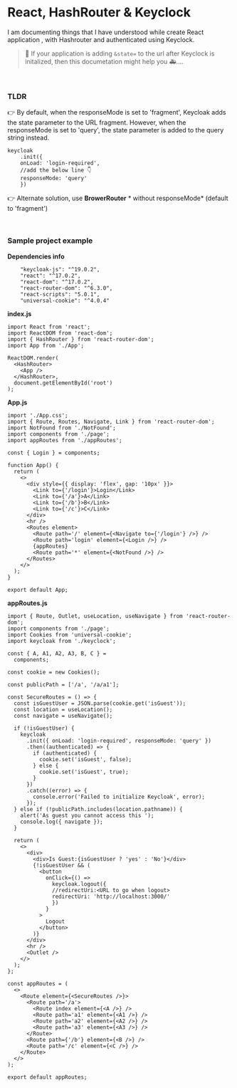 # React, HashRouter & Keyclock
I am documenting things that I have understood while create React application , with Hashrouter and authenticated using Keyclock.
<br/>

> 🦨 If your application is adding  `&state=`  to the url after Keyclock is initalized, then this documetation might help you 🚑....

<br/>

###  TLDR

👉 By default, when the responseMode is set to 'fragment', Keycloak adds the state parameter to the URL fragment. However, when the responseMode is set to 'query', the state parameter is added to the query string instead.

```
keycloak
    .init({ 
	onLoad: 'login-required',
	//add the below line 👇
	responseMode: 'query' 
	})
```

👉 Alternate solution, use **BrowerRouter** * without responseMode* (default to 'fragment')

<br/>

### Sample project example

**Dependencies info**
```
    "keycloak-js": "^19.0.2",
    "react": "^17.0.2",
    "react-dom": "^17.0.2",
    "react-router-dom": "^6.3.0",
    "react-scripts": "5.0.1",
    "universal-cookie": "^4.0.4"
```
**index.js**
```
import React from 'react';
import ReactDOM from 'react-dom';
import { HashRouter } from 'react-router-dom';
import App from './App';

ReactDOM.render(
  <HashRouter>
    <App />
  </HashRouter>,
  document.getElementById('root')
);

```

**App.js**
```
import './App.css';
import { Route, Routes, Navigate, Link } from 'react-router-dom';
import NotFound from './NotFound';
import components from './page';
import appRoutes from './appRoutes';

const { Login } = components;

function App() {
  return (
    <>
      <div style={{ display: 'flex', gap: '10px' }}>
        <Link to={'/login'}>Login</Link>
        <Link to={'/a'}>A</Link>
        <Link to={'/b'}>B</Link>
        <Link to={'/c'}>C</Link>
      </div>
      <hr />
      <Routes element>
        <Route path='/' element={<Navigate to={'/login'} />} />
        <Route path='login' element={<Login />} />
        {appRoutes}
        <Route path='*' element={<NotFound />} />
      </Routes>
    </>
  );
}

export default App;

```

**appRoutes.js**
```
import { Route, Outlet, useLocation, useNavigate } from 'react-router-dom';
import components from './page';
import Cookies from 'universal-cookie';
import keycloak from './keyclock';

const { A, A1, A2, A3, B, C } =
  components;

const cookie = new Cookies();

const publicPath = ['/a', '/a/a1'];

const SecureRoutes = () => {
  const isGuestUser = JSON.parse(cookie.get('isGuest'));
  const location = useLocation();
  const navigate = useNavigate();

  if (!isGuestUser) {
    keycloak
      .init({ onLoad: 'login-required', responseMode: 'query' })
      .then((authenticated) => {
        if (authenticated) {
          cookie.set('isGuest', false);
        } else {
          cookie.set('isGuest', true);
        }
      })
      .catch((error) => {
        console.error('Failed to initialize Keycloak', error);
      });
  } else if (!publicPath.includes(location.pathname)) {
    alert('As guest you cannot access this ');
    console.log({ navigate });
  }

  return (
    <>
      <div>
        <div>Is Guest:{isGuestUser ? 'yes' : 'No'}</div>
        {!isGuestUser && (
          <button
            onClick={() =>
              keycloak.logout({ 
			  //redirectUri:<URL to go when logout>
			  redirectUri: 'http://localhost:3000/'
			  })
            }
          >
            Logout
          </button>
        )}
      </div>
      <hr />
      <Outlet />
    </>
  );
};

const appRoutes = (
  <>
    <Route element={<SecureRoutes />}>
      <Route path='/a'>
        <Route index element={<A />} />
        <Route path='a1' element={<A1 />} />
        <Route path='a2' element={<A2 />} />
        <Route path='a3' element={<A3 />} />
      </Route>
      <Route path={'/b'} element={<B />} />
      <Route path='/c' element={<C />} />
    </Route>
  </>
);

export default appRoutes;

```
